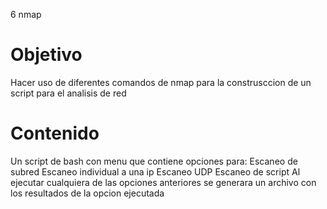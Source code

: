 6 nmap

# Objetivo
Hacer uso  de diferentes comandos de nmap para la construsccion de un script para el analisis  de red 
# Contenido
Un script de bash con menu que contiene opciones para:
Escaneo de subred
Escaneo individual a una ip
Escaneo UDP
Escaneo de script
Al ejecutar cualquiera de las opciones anteriores se generara un archivo con los resultados de la opcion ejecutada 
